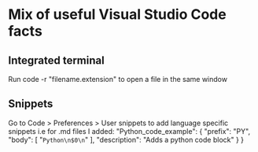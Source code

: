 # Mix of useful Visual Studio Code facts

## Integrated terminal

Run code -r "filename.extension" to open a file in the same window

## Snippets 

Go to Code > Preferences > User snippets to add language specific snippets
i.e for .md files I added:
	"Python_code_example": {
		"prefix": "PY",
		"body": [
			"```Python\n$0\n```"
		],
		"description": "Adds a python code block"
	}
}